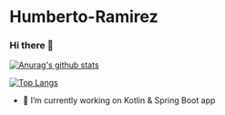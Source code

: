# Humberto-Ramirez
### Hi there 👋

[![Anurag's github stats](https://github-readme-stats.vercel.app/api?username=Humberto-Ramirez&count_private=true&show_icons=true&theme=tokyonight&hide=stars)](https://github.com/Humberto-Ramirez)

[![Top Langs](https://github-readme-stats.vercel.app/api/top-langs/?username=Humberto-Ramirez&langs_count=10&layout=compact)](https://github.com/Humberto-Ramirez)

<!--
**Humberto-Ramirez/Humberto-Ramirez** is a ✨ _special_ ✨ repository because its `README.md` (this file) appears on your GitHub profile.

Here are some ideas to get you started:

- 🔭 I’m currently working on ...
- 🌱 I’m currently learning ...
- 👯 I’m looking to collaborate on ...
- 🤔 I’m looking for help with ...
- 💬 Ask me about ...
- 📫 How to reach me: ...
- 😄 Pronouns: ...
- ⚡ Fun fact: ...
-->
- 🔭 I’m currently working on Kotlin & Spring Boot app

